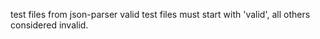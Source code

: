 test files from json-parser
valid test files must start with 'valid', all others considered invalid.
